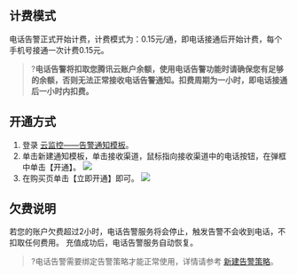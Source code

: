 ## 计费模式
电话告警正式开始计费，计费模式为：0.15元/通，即电话接通后开始计费，每个手机号接通一次计费0.15元。

>?**电话告警将扣取您腾讯云账户余额，使用电话告警功能时请确保您有足够的余额，否则无法正常接收电话告警通知。扣费周期为一小时，即电话接通后一小时内扣费。**

## 开通方式
1. 登录 [云监控——告警通知模板](https://console.cloud.tencent.com/monitor/alarm/notice)。
2. 单击新建通知模板，单击接收渠道，鼠标指向接收渠道中的电话按钮，在弹框中单击【开通】。
![](https://main.qcloudimg.com/raw/e2fc9c11646b0c8a9c2dec291d80842d.png)
3. 在购买页单击【立即开通】即可。
![](https://main.qcloudimg.com/raw/45a847a208e5fb34fa18185105836a9b.png)



## 欠费说明
若您的账户欠费超过2小时，电话告警服务将会停止，触发告警不会收到电话，不扣取任何费用。 充值成功后，电话告警服务自动恢复。
> ?电话告警需要绑定告警策略才能正常使用，详情请参考 [新建告警策略](https://cloud.tencent.com/document/product/248/50398)。
